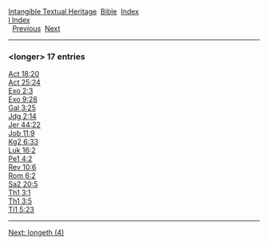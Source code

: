 [Intangible Textual Heritage](../../index)  [Bible](../index) 
[Index](index)   
[l Index](_l_)  
  [Previous](c06893)  [Next](c06895) 

------------------------------------------------------------------------

### &lt;longer&gt; 17 entries

[Act 18:20](../kjv/act018.htm#020)  
[Act 25:24](../kjv/act025.htm#024)  
[Exo 2:3](../kjv/exo002.htm#003)  
[Exo 9:28](../kjv/exo009.htm#028)  
[Gal 3:25](../kjv/gal003.htm#025)  
[Jdg 2:14](../kjv/jdg002.htm#014)  
[Jer 44:22](../kjv/jer044.htm#022)  
[Job 11:9](../kjv/job011.htm#009)  
[Kg2 6:33](../kjv/kg2006.htm#033)  
[Luk 16:2](../kjv/luk016.htm#002)  
[Pe1 4:2](../kjv/pe1004.htm#002)  
[Rev 10:6](../kjv/rev010.htm#006)  
[Rom 6:2](../kjv/rom006.htm#002)  
[Sa2 20:5](../kjv/sa2020.htm#005)  
[Th1 3:1](../kjv/th1003.htm#001)  
[Th1 3:5](../kjv/th1003.htm#005)  
[Ti1 5:23](../kjv/ti1005.htm#023)  

------------------------------------------------------------------------

[Next: longeth (4)](c06895)

